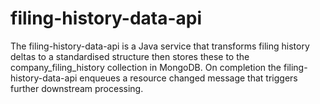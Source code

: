 # filing-history-data-api
The filing-history-data-api is a Java service that transforms filing history deltas to a standardised structure then stores these to the company_filing_history collection in MongoDB. On completion the filing-history-data-api enqueues a resource changed message that triggers further downstream processing.
